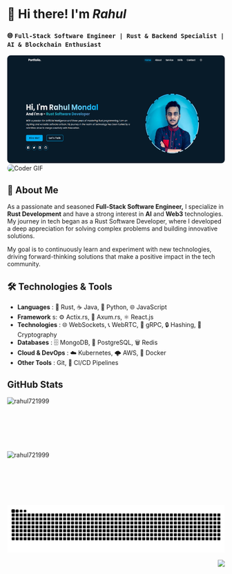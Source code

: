 # 👋 Hi there! I'm ***Rahul***

### 🌐 `Full-Stack Software Engineer | Rust & Backend Specialist | AI & Blockchain Enthusiast`

<div >
  <!-- Portfolio Link with Screenshot -->
  <a align="left" href="https://rahul721999.github.io/my-portfolio/" target="_blank" title="Visit My Portfolio">
    <img src="img/image.png" alt="My Portfolio Screenshot" width="550"  height="250" style="margin-right: 10px; border-radius: 8px;" />
  </a>
  
  <!-- Coding GIF -->
  <img alt="Coder GIF" title="Coding in Action" height="250" width="350" src="https://images.squarespace-cdn.com/content/v1/5769fc401b631bab1addb2ab/1541580611624-TE64QGKRJG8SWAIUS7NS/ke17ZwdGBToddI8pDm48kPoswlzjSVMM-SxOp7CV59BZw-zPPgdn4jUwVcJE1ZvWQUxwkmyExglNqGp0IvTJZamWLI2zvYWH8K3-s_4yszcp2ryTI0HqTOaaUohrI8PI6FXy8c9PWtBlqAVlUS5izpdcIXDZqDYvprRqZ29Pw0o/coding-freak.gif" style="border-radius: 8px;" />
</div>



## 🚀 About Me

As a passionate and seasoned __Full-Stack Software Engineer,__ I specialize in **Rust Development** and have a strong interest in **AI** and **Web3** technologies. My journey in tech began as a Rust Software Developer, where I developed a deep appreciation for solving complex problems and building innovative solutions.

My goal is to continuously learn and experiment with new technologies, driving forward-thinking solutions that make a positive impact in the tech community.


## 🛠️ Technologies & Tools
- __Languages__ : 🦀 Rust, ☕ Java, 🐍 Python, 🌐 JavaScript
- __Framework__ s: ⚙️ Actix.rs, 🌊 Axum.rs, ⚛️ React.js
- __Technologies__ : 🌐 WebSockets, 📞 WebRTC, 📡 gRPC, 🔒 Hashing, 🔐 Cryptography
- __Databases__ : 🗄️ MongoDB, 🐘 PostgreSQL, 🗑️ Redis
- __Cloud & DevOps__ : ☁️ Kubernetes, 🌩️ AWS, 🐳 Docker
- __Other Tools__ :  Git, 🔄 CI/CD Pipelines

## GitHub Stats
<!-- Git Stats -->
<p><img align="left" width="300" height="125" src="https://github-readme-stats.vercel.app/api?username=Rahul721999&rank_icon=github&show_icons=true&locale=en&bg_color=30,e96443,904e95&title_color=ffffff&text_color=ffffff" alt="rahul721999" /></p>

<!-- Github Streak -->
<p><img align="left" width="350" height="125" src="https://github-readme-streak-stats.herokuapp.com/?user=rahul721999" alt="rahul721999" /></p>

<!-- Snake Game -->
![snake gif](https://github.com/Rahul721999/Rahul721999/blob/output/snake.svg)

<!-- Profile visit count -->
<p align="right">
  <img width="150" src="https://profile-counter.glitch.me/Rahul721999/count.svg?"  />
</p>
